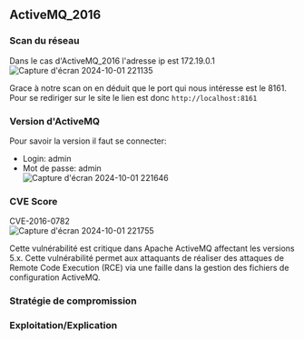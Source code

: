 ## ActiveMQ_2016

### Scan du réseau
Dans le cas d'ActiveMQ_2016 l'adresse ip est 172.19.0.1
![Capture d'écran 2024-10-01 221135](https://github.com/user-attachments/assets/b0867f80-78f0-404d-8523-40b34e8fb76b)


Grace à notre scan on en déduit que le port qui nous intéresse est le 8161.
Pour se rediriger sur le site le lien est donc `http://localhost:8161`

### Version d'ActiveMQ 
Pour savoir la version il faut se connecter:  
- Login: admin
- Mot de passe: admin  
![Capture d'écran 2024-10-01 221646](https://github.com/user-attachments/assets/2c0e9b96-c9f4-4b3d-9914-b44cb599d0cb)


### CVE Score  
CVE-2016-0782  
![Capture d'écran 2024-10-01 221755](https://github.com/user-attachments/assets/68e72d06-2c1d-48d4-9a75-dc8e3dfc7992)

Cette vulnérabilité est critique dans Apache ActiveMQ affectant les versions 5.x. Cette vulnérabilité permet aux attaquants de réaliser des attaques de Remote Code Execution (RCE) via une faille dans la gestion des fichiers de configuration ActiveMQ.

### Stratégie de compromission


### Exploitation/Explication
